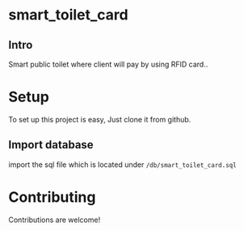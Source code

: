 # smart_toilet_card
## Intro
Smart public toilet where client will pay by using RFID card..

# Setup
To set up this project is easy, Just clone it from github.
## Import database 
import the sql file which is located under `/db/smart_toilet_card.sql`

# Contributing
Contributions are welcome!
